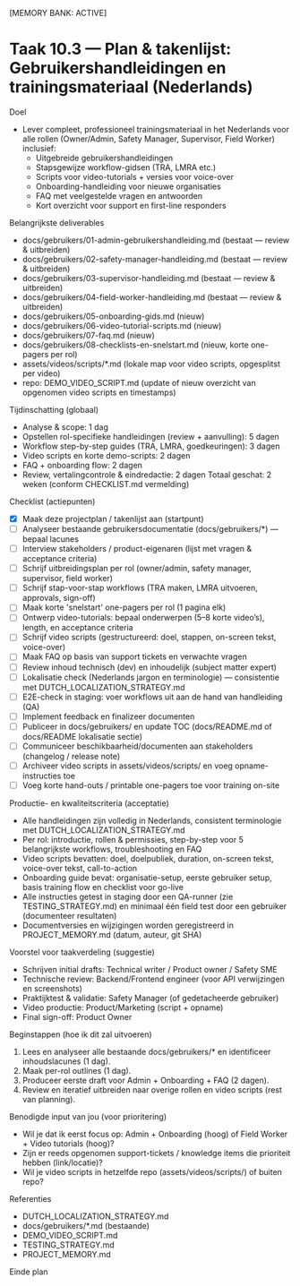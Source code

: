 [MEMORY BANK: ACTIVE]

# Taak 10.3 — Plan & takenlijst: Gebruikershandleidingen en trainingsmateriaal (Nederlands)

Doel
- Lever compleet, professioneel trainingsmateriaal in het Nederlands voor alle rollen (Owner/Admin, Safety Manager, Supervisor, Field Worker) inclusief:
  - Uitgebreide gebruikershandleidingen
  - Stapsgewijze workflow-gidsen (TRA, LMRA etc.)
  - Scripts voor video-tutorials + versies voor voice-over
  - Onboarding-handleiding voor nieuwe organisaties
  - FAQ met veelgestelde vragen en antwoorden
  - Kort overzicht voor support en first-line responders

Belangrijkste deliverables
- docs/gebruikers/01-admin-gebruikershandleiding.md (bestaat — review & uitbreiden)
- docs/gebruikers/02-safety-manager-handleiding.md (bestaat — review & uitbreiden)
- docs/gebruikers/03-supervisor-handleiding.md (bestaat — review & uitbreiden)
- docs/gebruikers/04-field-worker-handleiding.md (bestaat — review & uitbreiden)
- docs/gebruikers/05-onboarding-gids.md (nieuw)
- docs/gebruikers/06-video-tutorial-scripts.md (nieuw)
- docs/gebruikers/07-faq.md (nieuw)
- docs/gebruikers/08-checklists-en-snelstart.md (nieuw, korte one-pagers per rol)
- assets/videos/scripts/*.md (lokale map voor video scripts, opgesplitst per video)
- repo: DEMO_VIDEO_SCRIPT.md (update of nieuw overzicht van opgenomen video scripts en timestamps)

Tijdinschatting (globaal)
- Analyse & scope: 1 dag
- Opstellen rol-specifieke handleidingen (review + aanvulling): 5 dagen
- Workflow step-by-step guides (TRA, LMRA, goedkeuringen): 3 dagen
- Video scripts en korte demo-scripts: 2 dagen
- FAQ + onboarding flow: 2 dagen
- Review, vertalingcontrole & eindredactie: 2 dagen
Totaal geschat: 2 weken (conform CHECKLIST.md vermelding)

Checklist (actiepunten)
- [x] Maak deze projectplan / takenlijst aan (startpunt)
- [ ] Analyseer bestaande gebruikersdocumentatie (docs/gebruikers/*) — bepaal lacunes
- [ ] Interview stakeholders / product-eigenaren (lijst met vragen & acceptance criteria)
- [ ] Schrijf uitbreidingsplan per rol (owner/admin, safety manager, supervisor, field worker)
- [ ] Schrijf stap-voor-stap workflows (TRA maken, LMRA uitvoeren, approvals, sign-off)
- [ ] Maak korte 'snelstart' one-pagers per rol (1 pagina elk)
- [ ] Ontwerp video-tutorials: bepaal onderwerpen (5–8 korte video’s), length, en acceptance criteria
- [ ] Schrijf video scripts (gestructureerd: doel, stappen, on-screen tekst, voice-over)
- [ ] Maak FAQ op basis van support tickets en verwachte vragen
- [ ] Review inhoud technisch (dev) en inhoudelijk (subject matter expert)
- [ ] Lokalisatie check (Nederlands jargon en terminologie) — consistentie met DUTCH_LOCALIZATION_STRATEGY.md
- [ ] E2E-check in staging: voer workflows uit aan de hand van handleiding (QA)
- [ ] Implement feedback en finalizeer documenten
- [ ] Publiceer in docs/gebruikers/ en update TOC (docs/README.md of docs/README lokalisatie sectie)
- [ ] Communiceer beschikbaarheid/documenten aan stakeholders (changelog / release note)
- [ ] Archiveer video scripts in assets/videos/scripts/ en voeg opname-instructies toe
- [ ] Voeg korte hand-outs / printable one-pagers toe voor training on-site

Productie- en kwaliteitscriteria (acceptatie)
- Alle handleidingen zijn volledig in Nederlands, consistent terminologie met DUTCH_LOCALIZATION_STRATEGY.md
- Per rol: introductie, rollen & permissies, step-by-step voor 5 belangrijkste workflows, troubleshooting en FAQ
- Video scripts bevatten: doel, doelpubliek, duration, on-screen tekst, voice-over tekst, call-to-action
- Onboarding guide bevat: organisatie-setup, eerste gebruiker setup, basis training flow en checklist voor go-live
- Alle instructies getest in staging door een QA-runner (zie TESTING_STRATEGY.md) en minimaal één field test door een gebruiker (documenteer resultaten)
- Documentversies en wijzigingen worden geregistreerd in PROJECT_MEMORY.md (datum, auteur, git SHA)

Voorstel voor taakverdeling (suggestie)
- Schrijven initial drafts: Technical writer / Product owner / Safety SME
- Technische review: Backend/Frontend engineer (voor API verwijzingen en screenshots)
- Praktijktest & validatie: Safety Manager (of gedetacheerde gebruiker)
- Video productie: Product/Marketing (script + opname)
- Final sign-off: Product Owner

Beginstappen (hoe ik dit zal uitvoeren)
1. Lees en analyseer alle bestaande docs/gebruikers/* en identificeer inhoudslacunes (1 dag).
2. Maak per-rol outlines (1 dag).
3. Produceer eerste draft voor Admin + Onboarding + FAQ (2 dagen).
4. Review en iteratief uitbreiden naar overige rollen en video scripts (rest van planning).

Benodigde input van jou (voor prioritering)
- Wil je dat ik eerst focus op: Admin + Onboarding (hoog) of Field Worker + Video tutorials (hoog)?
- Zijn er reeds opgenomen support-tickets / knowledge items die prioriteit hebben (link/locatie)?
- Wil je video scripts in hetzelfde repo (assets/videos/scripts/) of buiten repo?

Referenties
- DUTCH_LOCALIZATION_STRATEGY.md
- docs/gebruikers/*.md (bestaande)
- DEMO_VIDEO_SCRIPT.md
- TESTING_STRATEGY.md
- PROJECT_MEMORY.md

Einde plan
